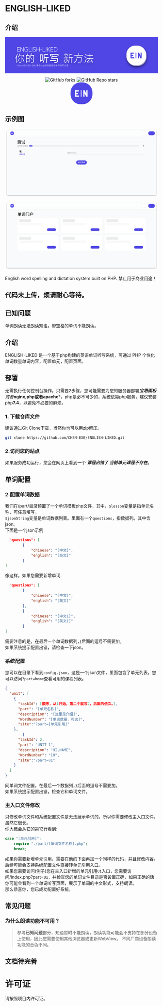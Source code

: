 # ENGLISH-LIKED
## 介绍
<p align="center">
  <img alt="ENGLISH-LIKED " style="margin-bottom:10px;" src="./Word.png"><br>
 <img alt="GitHub forks" src="https://img.shields.io/github/forks/CHEN-EXE/ENGLISH-LIKED">
 <img alt="GitHub Repo stars" src="https://img.shields.io/github/stars/CHEN-EXE/ENGLISH-LIKED">
<br>
  <img alt="ENGLISH-LIKED LOGO" src="./EN-LOGO.png">
</p>

## 示例图
<p align="center">
  <img alt="ENGLISH-LIKED " style="margin-bottom:10px;" src="./testWords.png"><br>
  <img alt="event" src="./Event.png">
</p>

English word spelling and dictation system built on PHP.
禁止用于商业用途！
## 代码未上传，烦请耐心等待。
## 已知问题
单词朗读无法朗读短语。带空格的单词不能朗读。
## 介绍
ENGLISH-LIKED 是一个基于php构建的英语单词听写系统，可通过 PHP 个性化单词数量单词内容，配置单元，配置页面。
## 部署
无需执行任何控制台操作，只需要2步骤，您可能需要为您的服务器部署***宝塔面板**或者***nginx,php或者apache***，php是必不可少的，系统依靠php服务，建议安装php**7.4**，以避免不必要的麻烦。<br>
### 1. 下载仓库文件<br>
建议通过Git Clone下载，当然你也可以用zip解压。
```bash
git clone https://github.com/CHEN-EXE/ENGLISH-LIKED.git
```
### 2.访问您的站点
如果服务成功运行，您会在网页上看到一个 ***课程出错了
当前单元课程不存在***。

## 单词配置
### 2.配置单词数据
我们在/part/目录预置了一个单词模板php文件，其中，``$lesson``变量是指单元名称，可任意填写。<br>
``$jsonString``变量是单词数据列表。里面有一个``questions``，指数据列。其中含json。<br>
下面是一个json示例
```json
  "questions": [
        {
            "chinese": "[中文]",
            "english": "[英文]"
        }
]
```
像这样，如果您需要新增单词:
```json
  "questions": [
        {
            "chinese": "[中文]",
            "english": "[英文]"
        },
        {
            "chinese": "[中文1]",
            "english": "[英文1]"
        }
]
```
需要注意的是，在最后一个单词数据列，``}``后面的逗号不需要加。<br>
如果系统提示配置出错，请检查一下json。
### 系统配置
您可以在目录下看到``config.json``，这是一个json文件，里面包含了单元列表，您可以访问``?part=home``查看可用的课程列表。
```json
{
  "unit": [
    {
      "taskId": [顺序，从1开始，第二个就写2，后面的依次。],
      "part": "[单元名称]",
      "description": "[这里是介绍]",
      "WordNumber": "[单词数量，可选]",
      "site":"?part=[单元引用]"
    },
        {
      "taskId": 2,
      "part": "UNIT 1",
      "description": "HI,NAME",
      "WordNumber": "10",
      "site":"?part=u1"
    }
  ]
}
```
同单词文件配置，在最后一个数据列，``}``后面的逗号不需要加。<br>
如果系统提示配置出错，检查它和单词文件。
### 主入口文件修改
只修改单词文件和系统配置文件是无法展示单词的。所以你需要修改主入口文件，虽然它很长。<br>
你大概会从它的第12行看到:
```php
case "[单元引用]":
    require "./part/[单词文件名称].php";
    break;
```
如果你需要新增单元引用，需要在他的下面再加一个同样的代码，并且修改内容。<br>
后续可能会支持系统配置文件直接转单元引用入口。<br>
如果您需要访问(例子)您在主入口新增的单元引用``U1``入口，您需要访问/index.php?part=``U1``，并检查您的单词文件目录是否设置正确，如果正确的话你可能会看到一个单词听写页面，展示了单词的中文形式，支持朗读。
<br>那么恭喜你，您已成功配置好系统。
## 常见问题
### 为什么朗读功能不可用？
> 参考**已知问题**部分，短语暂时不能朗读，朗读功能可能会不支持在部分设备上使用，因此您需要使用其他浏览器或更新WebView。
> 不同厂商设备朗读功能的音色不同。
## 文档待完善

# 许可证
请按照项目内许可证。
